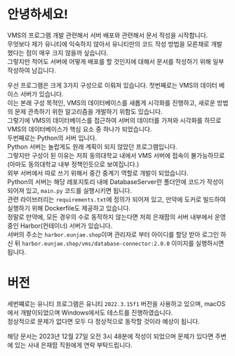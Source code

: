 # 안녕하세요!

VMS의 프로그램 개발 관련해서 서버 배포와 관련해서 문서 작성을 시작합니다.<br>
무엇보다 제가 유니티에 익숙하지 않아서 유니티만의 코드 작성 방법을 모른채로 개발 했다는 점이 매우 크지 않을까 싶습니다. <br>
그렇지만 적어도 서버에 어떻게 배포를 할 것인지에 대해서 문서를 작성하기 위해 일부 작성하여 남깁니다.<br>

우선 프로그램은 크게 3가지 구성으로 이뤄져 있습니다. 첫번째로는 VMS의 데이터 베이스 서버가 있습니다. <br>
이는 본래 구성 목적인, VMS의 데이터베이스를 새롭게 시각화를 진행하고, 새로운 방법의 문제 관측하기 위한 알고리즘을 개발하기 위함도 있습니다. <br>
그렇기에 VMS의 데이터베이스를 접근하여 서버의 데이터를 가져와 시각화를 하므로 VMS의 데이터베이스가 핵심 요소 중 하나가 되었습니다. <br>
두번째로는 Python의 서버 입니다. <br>
Python 서버는 놀랍게도 원래 계획이 되지 않았던 프로그램입니다. <br>
그렇지만 구성이 된 이유는 저희 동의대학교 내에서 VMS 서버에 접속이 불가능하므로(아마도 동의대학교 내부 정책인듯으로 보여집니다.) <br>
외부 서버에서 따로 쓰기 위해서 중간 중계기 역할로 개발이 되었습니다. <br>
Python의 서버는 해당 레포지토리 내에 DatabaseServer란 폴더안에 코드가 작성이 되어져 있고, `main.py` 코드를 실행시키면 됩니다. <br>
관련 라이브러리는 `requirements.txt`에 정의가 되어져 있고, 만약에 도커로 빌드하여 실행하기 위해 Dockerfile도 제공하고 있습니다. <br>
정말로 만약에, 모든 경우의 수로 동작하지 않는다면 저희 은재팜의 서버 내부에서 운영중인 Harbor(컨테이너) 서버가 있습니다. <br>
서버의 주소는 `harbor.eunjae.shop`이며 관리자로 부터 아이디를 할당 받아 로그인 하신 뒤 `harbor.eunjae.shop/vms/database-connector:2.0.0` 이미지를 실행하시면 됩니다. <br>

# 버전

세번쨰로는 유니티 프로그램은 유니티 `2022.3.15f1` 버전을 사용하고 있으며, macOS에서 개발이되었으며 Windows에서도 테스트를 진행하였습니다. <br>
정상적으로 문제가 없다면 모두 다 정상적으로 동작할 것이라 예상이 됩니다.

해당 문서는 2023년 12월 27일 오전 3시 48분에 작성이 되었으며 문제가 있다면 주변에 있는 사내 은재팜 직원에게 연락 부탁드립니다.
